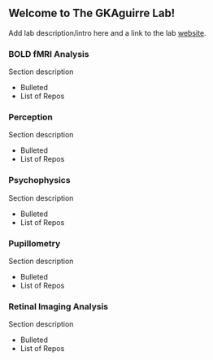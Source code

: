 ## Welcome to The GKAguirre Lab!

Add lab description/intro here and a link to the lab [website](http://gkaguirre.com/).

### BOLD fMRI Analysis

Section description

- Bulleted
- List of Repos

### Perception

Section description

- Bulleted
- List of Repos

### Psychophysics

Section description

- Bulleted
- List of Repos

### Pupillometry

Section description

- Bulleted
- List of Repos

### Retinal Imaging Analysis

Section description

- Bulleted
- List of Repos
